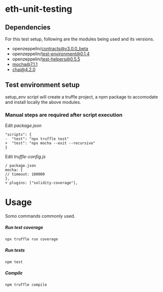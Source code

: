 # eth-unit-testing


## Dependencies

For this test setup, following are the modules being used and its versions.


* openzeppelin/contracts@v3.0.0_beta
* openzeppelin/test-environment@0.1.4
* openzeppelin/test-helpers@0.5.5
* mocha@7.1.1
* chai@4.2.0

## Test environment setup

setup_env script will create a truffle project, a npm package to accomodate and install locally the above modules.

### Manual steps are required after script execution

Edit *package.json*

    "scripts": {
    -  "test": "npx truffle test"
    +  "test": "npx mocha --exit --recursive"
    }
    
Edit *truffle-config.js*
    
    / package.json
    mocha: {
    // timeout: 100000
    },
    + plugins: ["solidity-coverage"],
    
# Usage

Somo commands commonly used.

##### Run test coverage 
    npx truffle run coverage 
##### Run tests
    npm test
##### Compile
    npm truffle compile

